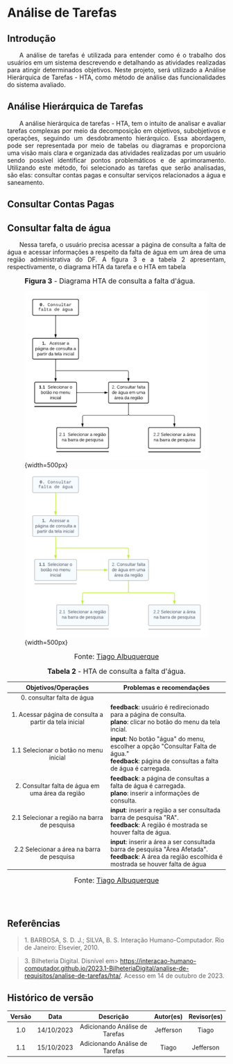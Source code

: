 # Análise de Tarefas

## Introdução

<p align="justify">&emsp;&emsp;A análise de tarefas é utilizada para entender como é o trabalho dos usuários em um sistema descrevendo e detalhando as atividades realizadas para atingir determinados objetivos. Neste projeto, será utilizado a Análise Hierárquica de Tarefas - HTA, como método de análise das funcionalidades do sistema avaliado. </p>

## Análise Hierárquica de Tarefas

<p align="justify">&emsp;&emsp;A análise hierárquica de tarefas - HTA, tem o intuito de analisar e avaliar tarefas complexas por meio da decomposição em objetivos, subobjetivos e operações, seguindo um desdobramento hierárquico. Essa abordagem, pode ser representada por meio de tabelas ou diagramas e proporciona uma visão mais clara e organizada das atividades realizadas por um usuário sendo possível identificar pontos problemáticos e de aprimoramento.  Utilizando este método, foi selecionado as tarefas que serão analisadas, são elas: consultar contas pagas e consultar serviços relacionados a água e saneamento.</p>


## Consultar Contas Pagas

## Consultar falta de água

<p align="justify">&emsp;&emsp;Nessa tarefa, o usuário precisa acessar a página de consulta a falta de água e acessar informações a respeito da falta de água em um área de uma região administrativa do DF. A figura 3 e a tabela 2 apresentam, respectivamente, o diagrama HTA da tarefa e o HTA em tabela</p>

<figure markdown>
<font size="3"><b>Figura 3</b> - Diagrama HTA de consulta a falta d'água.</font>

![Notação diagrama HTA](../../assets/analise_de_tarefas/HTAlight.png#only-light){width=500px}
![Notação diagrama HTA](../../assets/analise_de_tarefas/HTAdark.png#only-dark){width=500px}

<font size="3"><p style="text-align: center">Fonte: <a href="https://github.com/Tiago1604" target="_blank">Tiago Albuquerque</a></p></font>

</figure>

<font size="3"><p style="text-align: center"><b>Tabela 2</b> - HTA de consulta a falta d'água.</p></font>

|     Objetivos/Operações      | Problemas e recomendações                                                                                                                                                                               |
| :--------------------------: | ------------------------------------------------------------------------------------------------------------------------------------------------------------------------------------------------------- |
|  0. consultar falta de água   |                                                                                                                                                                                                         |
|      1. Acessar página de consulta a partir da tela inicial|**feedback**: usuário é redirecionado para a página de consulta.<br> **plano**: clicar no botão do menu da tela incial. |
|     1.1 Selecionar o botão no menu inicial | **input**: No botão "água" do menu, escolher a opção "Consultar Falta de água."<br>**feedback**: página de consultas a falta de água é carregada.|
|       2. Consultar falta de água em uma área da região| **feedback**: a página de consultas a falta de água é carregada.<br>**plano**: inserir a informações de consulta. <br>|
| 2.1 Selecionar a região na barra de pesquisa  | **input**: inserir a região a ser consultada barra de pesquisa "RA".<br>**feedback**: A região é mostrada se houver falta de água.<br>|
| 2.2 Selecionar a área na barra de pesquisa  | **input**: inserir a área a ser consultada barra de pesquisa "Área Afetada".<br>**feedback**: A área da região escolhida é mostrada se houver falta de água<br>|

<font size="3"><p style="text-align: center">Fonte: <a href="https://github.com/Tiago1604" target="_blank">Tiago Albuquerque</a></p></font>
</br>
</br>
## Referências 
> <p id="1"> 1. BARBOSA, S. D. J.; SILVA, B. S. Interação Humano-Computador. Rio de Janeiro: Elsevier, 2010.</p>

> <p id="3">3. Bilheteria Digital. Disnível em> <a href="https://interacao-humano-computador.github.io/2023.1-BilheteriaDigital/analise-de-requisitos/analise-de-tarefas/hta/">https://interacao-humano-computador.github.io/2023.1-BilheteriaDigital/analise-de-requisitos/analise-de-tarefas/hta/</a>. Acesso em 14 de outubro de 2023.</p>


## Histórico de versão
<center>

| Versão |    Data    |      Descrição       |  Autor(es) | Revisor(es) |
| :----: | :--------: | :------------------: | :-----: | :-----: |
|  1.0   | 14/10/2023 | Adicionando Análise de Tarefas | Jefferson | Tiago |
|  1.1   | 15/10/2023 | Adicionando Análise de Tarefas | Tiago | Jefferson |
</center>
